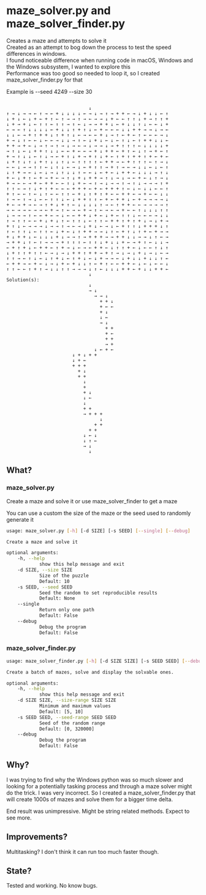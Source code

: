 #	maze_solver.py and maze_solver_finder.py

Creates a maze and attempts to solve it \
Created as an attempt to bog down the process to test the speed differences in windows. \
I found noticeable difference when running code in macOS, Windows and the Windows subsystem, I wanted to explore this \
Performance was too good so needed to loop it, so I created maze_solver_finder.py for that


Example is --seed 4249 --size 30
```

                              ↓
↑ → ↓ → → ← ↑ → ← + ↓ ↓ ↓ ↓ ← → ↓ → ↑ → + + ← → ↓ + ↓ ↓ ← ↑
↓ + ↓ ← ↓ + ← + ↑ ← ↑ → → ↑ → ← → → ↓ + ← ← ↑ ↑ ↓ + → ↑ ↑ +
↓ + → + ↓ ← ↑ ↑ ← ↑ ↑ → ↑ ← ↓ → → + + ↓ ← + ↓ ↓ ↑ ↓ ← ← ↓ +
← → ← ↑ ↓ ↓ ↓ ↓ ← + ↓ ↓ ↑ + ↑ ↓ ← + ← ← ← ↓ ↓ + + → → ↓ → ←
↓ ↓ ← → + ↑ + + ↓ ↑ + ↑ ↓ ← → ← ← + ↓ → ↑ ← + ← ↑ ← ← ← → ↓
+ → ↓ ↑ ← ← ↓ ← ← → ↓ ↓ → ↑ ← ↓ + ↓ ← ↓ ← ↑ ↓ ← ↑ + + ↓ ↓ ←
+ + → + ← ↓ → ↑ → ↑ → ↓ → ← → ↓ → → ↓ → + ↑ ↑ ↑ ← ↓ ↓ ↓ ↓ +
→ ↑ ↓ ← ↓ + + ↑ ↓ ↓ ← ← + ← ← → + ↓ + + ← + ↑ ← ↓ ↑ → + ← ↑
+ → ↑ ↓ ↓ ← ↑ ↓ → ← + ↑ ↓ + → + ↑ ↓ + ← ↑ + ↑ + + ↑ + ← + ←
↓ + ↑ ↓ ↑ ↓ + ↑ ↓ ↓ ↑ ↓ ← ↑ ↑ ↑ ↑ ← + + → ← + ↑ ↑ ↑ ← ↑ → ↓
← ← ↓ → → ↑ ↑ ← ↓ ↑ ↓ ← → ↓ ← + ↑ ↑ → + ↑ → ← → ↓ ↓ ← ↓ ← ↑
↓ ↑ + → ← ↓ ← ↓ → ↓ ↑ ↓ ↓ ↑ ← ← ↓ ← + ← ↓ + + ← ↓ ↓ ↓ → ↑ ↓
+ ← ↓ + ↑ ← + → + ← → ↑ ↓ + ↓ + + → ↑ ↓ → ↓ → ← + ← ↓ ↑ → ↓
+ → ← ← → + ← + + ← ← ↑ ↓ + ← → ↑ → ↓ → → ↑ → ↑ ↓ → → → ↑ +
↑ ↑ ← → ↑ ↓ + ↑ + ← ← ← + + + ← + ← + + + ↑ ← ↓ ← ↓ ↓ ← ← ↑
+ ↑ ← ← ↑ ← ↓ ↑ ← ← ↑ ↑ ← + ↓ ↑ + ↑ + ← ← + + ← → + ← ← ↓ ↓
↑ → ← ↑ → ↓ ← ← ↑ ↑ ↓ ← ↓ + + ↑ ↑ ← + ← + + ↓ ← + → → → → ↓
+ ← → + → ← → ↑ + ↓ + ↑ ← ↓ ↓ ↓ ↓ ↑ → ← ↑ + + ← ← → → → → ↑
→ ← → → ← → → ← + → ↑ ← → ← + → ↑ ← → ← → + ← ← ↑ ↓ ↓ ↓ ↑ ↑
↓ → → → ↑ ← ← + ← → ↓ ← ← + + ↓ + ← ↓ + ← ↑ ↑ ↓ ← ← ← → ↓ ↓
↑ → ↑ ↑ ← ← + ↓ + ↓ ↑ ← ↑ ↑ ↓ ← ↑ ↑ ← + + ↑ + ↑ + ↓ → ↓ + →
+ ↑ ↓ ← → → → ↓ → → ↑ → ← → ↓ + ↓ ← → ↓ ← + ↑ ↑ ↓ + + + ↓ ↑
↑ ← ↑ ↑ ↓ ← ↑ ↑ ← ↓ + ← ↓ ↑ + + → → ↓ ↑ ← + ↑ ↓ ↑ + ← + → →
+ ↓ + + ↓ ← ↓ ↓ ↓ + ↓ → → ↑ → + + + → → + + ↓ ↓ → → ↓ ↑ ← →
→ + + ↓ ↑ ← ↑ → → → + ↑ ↑ ↑ ← ↑ ↑ ↓ + ↓ ↓ + ← → + ↑ ← ↓ ↓ →
← + ↑ + ↓ ← + + ← ↑ + → ↓ ← → ← + + ← ↓ ↑ ↑ + ← ↓ ← ← ↑ ↓ ↑
↓ + ↑ ↑ + ↑ ↑ ← → ↓ → ↓ + + ↑ + + → + ↑ → ↓ → ↓ + ↓ → ↓ ← →
↑ ↑ → ← ↑ ↓ ← ↓ ↑ + ↓ ← ↑ + ↓ ← ↓ + → → ← ↓ + ↓ ↓ + ↓ ↓ ↑ ←
← + + → ← + ← ↓ → ↓ + ← + ↓ ↓ ↑ ← + ↑ ← ← + + ← ↓ ← ↓ ← ← ↓
↑ ↑ ← ← ↑ + ↑ → ↓ ↓ ↑ ↑ → → → ↓ ↑ ← ↓ ↓ ↓ + + ← + ↓ ↓ + + ←
                              ↓
Solution(s):
                              ↓
                              → ↓
                                → → ↓
                                  + + ↓
                                  + ← ←
                                  + ↓
                                  ↓ ←
                                  → ↓
                                    + +
                                    + ←
                                    + +
                                    → +
                                ↓ ← + ←
                        ↓ + ↓ + +
                        ↓ + ←
                        + + +
                          + ↓
                          + +
                            ↓
                            +
                            + ↓
                            ↓ ←
                            ↓
                            + +
                            → + + +
                                  ↓
                                + +
                              + +
                            ↓ ← ↓
                            ↓ ↑ ←
                            → ↓
                              ↓
```
## What?

### maze_solver.py
Create a maze and solve it or use maze_solver_finder to get a maze

You can use a custom the size of the maze or the seed used to randomly generate it

```bash
usage: maze_solver.py [-h] [-d SIZE] [-s SEED] [--single] [--debug]

Create a maze and solve it

optional arguments:
    -h, --help
            show this help message and exit
    -d SIZE, --size SIZE
            Size of the puzzle
            Default: 10
    -s SEED, --seed SEED
            Seed the random to set reproducible results
            Default: None
    --single
            Return only one path
            Default: False
    --debug
            Debug the program
            Default: False
```

### maze_solver_finder.py
```bash
usage: maze_solver_finder.py [-h] [-d SIZE SIZE] [-s SEED SEED] [--debug]

Create a batch of mazes, solve and display the solvable ones.

optional arguments:
    -h, --help
            show this help message and exit
    -d SIZE SIZE, --size-range SIZE SIZE
            Minimum and maximum values
            Default: [5, 10]
    -s SEED SEED, --seed-range SEED SEED
            Seed of the random range
            Default: [0, 320000]
    --debug
            Debug the program
            Default: False

```


## Why?
I was trying to find why the Windows python was so much slower and looking for a potentially tasking process and through a maze solver might do the trick.  I was very incorrect.  So I created a maze_solver_finder.py that will create 1000s of mazes and solve them for a bigger time delta.  

End result was unimpressive.  Might be string related methods.  Expect to see more.

## Improvements?

Multitasking?  I don't think it can run too much faster though.

## State?
Tested and working. No know bugs.
